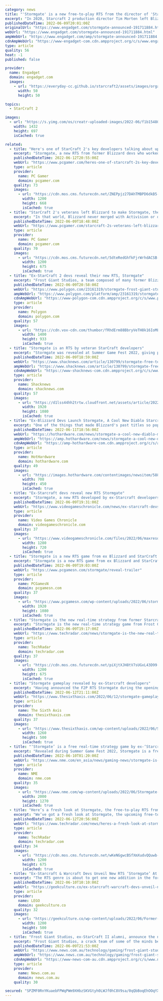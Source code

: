 ```yaml
---
category: news
title: "'Stormgate' is a new free-to-play RTS from the director of 'Starcraft 2'"
excerpt: "In 2020, Starcraft 2 production director Tim Morten left Blizzard to start Frost Giant Studios. At Summer Game Fest, he finally showed off what he and his team have been working on for the past ..."
publishedDateTime: 2022-06-09T20:01:00Z
originalUrl: "https://www.engadget.com/stormgate-announced-191711884.html"
webUrl: "https://www.engadget.com/stormgate-announced-191711884.html"
ampWebUrl: "https://www.engadget.com/amp/stormgate-announced-191711884.html"
cdnAmpWebUrl: "https://www-engadget-com.cdn.ampproject.org/c/s/www.engadget.com/amp/stormgate-announced-191711884.html"
type: article
quality: 56
heat: -1
published: false

provider:
  name: Engadget
  domain: engadget.com
  images:
    - url: "https://everyday-cc.github.io/starcraft2/assets/images/organizations/engadget.com-50x50.jpg"
      width: 50
      height: 50

topics:
  - StarCraft 2

images:
  - url: "https://s.yimg.com/os/creatr-uploaded-images/2022-06/f1b15480-e824-11ec-8fdd-93ce2299adfa"
    width: 1432
    height: 697
    isCached: true

related:
  - title: "Here's one of StarCraft 2's key developers talking about upcoming RTS Stormgate"
    excerpt: "Stormgate, a new RTS from former Blizzard devs who worked on some little old games like Warcraft 3 and StarCraft 2, is one of those games that makes me want to"
    publishedDateTime: 2022-06-12T20:55:00Z
    webUrl: "https://www.pcgamer.com/heres-one-of-starcraft-2s-key-developers-talking-about-upcoming-rts-stormgate/"
    type: article
    provider:
      name: PC Gamer
      domain: pcgamer.com
    quality: 73
    images:
      - url: "https://cdn.mos.cms.futurecdn.net/ZNEPpjz27DAhTMBPD6dkB5-1200-80.jpg"
        width: 1200
        height: 668
        isCached: true
  - title: "StarCraft 2's veterans left Blizzard to make Stormgate, the co-op RTS of their dreams"
    excerpt: "In that world, Blizzard never merged with Activision or discovered just how lucrative Overwatch's loot boxes could be. Bizarro Blizzard decided that StarCraft 2, one of the finest real-time strategy games ever made,"
    publishedDateTime: 2022-06-09T18:48:00Z
    webUrl: "https://www.pcgamer.com/starcraft-2s-veterans-left-blizzard-to-make-stormgate-the-co-op-rts-of-their-dreams/"
    type: article
    provider:
      name: PC Gamer
      domain: pcgamer.com
    quality: 70
    images:
      - url: "https://cdn.mos.cms.futurecdn.net/5dteRedGhfkFjrWrhdACSB-1200-80.jpg"
        width: 1200
        height: 675
        isCached: true
  - title: "Ex-StarCraft 2 devs reveal their new RTS, Stormgate"
    excerpt: "Frost Giant Studios, a team composed of many former Blizzard Entertainment developers who worked on games like StarCraft 2 and Warcraft 3, revealed its debut game on Thursday at Summer Game Fest."
    publishedDateTime: 2022-06-09T20:58:00Z
    webUrl: "https://www.polygon.com/23161319/stormgate-frost-giant-studios-rts"
    ampWebUrl: "https://www.polygon.com/platform/amp/23161319/stormgate-frost-giant-studios-rts"
    cdnAmpWebUrl: "https://www-polygon-com.cdn.ampproject.org/c/s/www.polygon.com/platform/amp/23161319/stormgate-frost-giant-studios-rts"
    type: article
    provider:
      name: Polygon
      domain: polygon.com
    quality: 57
    images:
      - url: "https://cdn.vox-cdn.com/thumbor/fRhdErm88BbryVeTH8k16IoML7U=/0x0:1920x1080/1400x933/filters:focal(807x387:1113x693):no_upscale()/cdn.vox-cdn.com/uploads/chorus_image/image/70960671/ss_f408e92f779d0d86c25fae92a1f8555ad7216121.0.jpeg"
        width: 1400
        height: 933
        isCached: true
  - title: "Stormgate is an RTS by veteran StarCraft developers"
    excerpt: "Stormgate was revealed at Summer Game Fest 2022, giving players a look at a cinematic from the upcoming RTS title by veteran Warcraft and StarCraft developers. The team at Frost Giant Studios are releasing Stormgate as a free-to-play title with an beta coming out in 2023."
    publishedDateTime: 2022-06-09T18:59:00Z
    webUrl: "https://www.shacknews.com/article/130799/stormgate-free-to-play-rts-revealed"
    ampWebUrl: "https://www.shacknews.com/article/130799/stormgate-free-to-play-rts-revealed?amphtml=1"
    cdnAmpWebUrl: "https://www-shacknews-com.cdn.ampproject.org/c/s/www.shacknews.com/article/130799/stormgate-free-to-play-rts-revealed?amphtml=1"
    type: article
    provider:
      name: Shacknews
      domain: shacknews.com
    quality: 57
    images:
      - url: "https://d1lss44hh2trtw.cloudfront.net/assets/article/2022/06/09/stormgate-is-an-rts-by-veteran-starcraft-developers_feature.jpg"
        width: 1920
        height: 1080
        isCached: true
  - title: "Ex-Blizzard Devs Launch Stormgate, A Cool New Diablo Starcraft Hybrid Free-To-Play Game"
    excerpt: "One of the things that made Blizzard's past titles so popular, particularly Warcraft and Starcraft, was the inclusion of a powerful editor that allowed players to create their own scenarios."
    publishedDateTime: 2022-06-11T18:56:00Z
    webUrl: "https://hothardware.com/news/stormgate-a-cool-new-diablo-meets-starcraft-free-to-play-game"
    ampWebUrl: "https://amp.hothardware.com/news/stormgate-a-cool-new-diablo-meets-starcraft-free-to-play-game"
    cdnAmpWebUrl: "https://amp-hothardware-com.cdn.ampproject.org/c/s/amp.hothardware.com/news/stormgate-a-cool-new-diablo-meets-starcraft-free-to-play-game"
    type: article
    provider:
      name: HotHardware
      domain: hothardware.com
    quality: 49
    images:
      - url: "https://images.hothardware.com/contentimages/newsitem/58811/content/small_stormgate-screenshot-1.jpg"
        width: 708
        height: 450
        isCached: true
  - title: "Ex-Starcraft devs reveal new RTS Stormgate"
    excerpt: "Stormgate, a new RTS developed by ex-Starcraft developers has been announced. Frost Giant Studios, which consists of ex-Blizzard employees, revealed the game along with a new trailer. Stormgate will enter beta in 2023,"
    publishedDateTime: 2022-06-09T19:31:00Z
    webUrl: "https://www.videogameschronicle.com/news/ex-starcraft-devs-reveal-new-rts-stormgate/"
    type: article
    provider:
      name: Video Games Chronicle
      domain: videogameschronicle.com
    quality: 37
    images:
      - url: "https://www.videogameschronicle.com/files/2022/06/maxresdefault-2.jpg"
        width: 1280
        height: 720
        isCached: true
  - title: "Stormgate is a new RTS game from ex Blizzard and StarCraft devs"
    excerpt: "Stormgate is a new RTS game from ex Blizzard and StarCraft devs that aims to push the genre into new directions while pleasing long-time fans of the genre"
    publishedDateTime: 2022-06-09T19:03:00Z
    webUrl: "https://www.pcgamesn.com/stormgate/reveal-trailer"
    type: article
    provider:
      name: PCGamesN
      domain: pcgamesn.com
    quality: 37
    images:
      - url: "https://www.pcgamesn.com/wp-content/uploads/2022/06/stormgate-rts.jpg"
        width: 1920
        height: 1080
        isCached: true
  - title: "Stormgate is the new real-time strategy from former Starcraft devs"
    excerpt: "Stormgate is the new real-time strategy game from Frost Giant Studios, made up of former Starcraft 2, Diablo 4 and Warcraft 3 developers. The world premiere was revealed at the Summer Game Fest ..."
    publishedDateTime: 2022-06-09T19:17:00Z
    webUrl: "https://www.techradar.com/news/stormgate-is-the-new-real-time-strategy-from-former-starcraft-devs"
    type: article
    provider:
      name: TechRadar
      domain: techradar.com
    quality: 37
    images:
      - url: "https://cdn.mos.cms.futurecdn.net/piXjtXJH8tV7sUGxL43D99-1200-80.png"
        width: 1200
        height: 675
        isCached: true
  - title: "Stormgate gameplay revealed by ex-Starcraft developers"
    excerpt: "Having announced the F2P RTS Stormgate during the opening Summer Game Fest showcase, the team of ex-Blizzard and Starcraft developers at Frost Giant"
    publishedDateTime: 2022-06-12T21:11:00Z
    webUrl: "https://www.thesixthaxis.com/2022/06/12/stormgate-gameplay-revealed-by-ex-starcraft-developers/"
    type: article
    provider:
      name: The Sixth Axis
      domain: thesixthaxis.com
    quality: 37
    images:
      - url: "https://www.thesixthaxis.com/wp-content/uploads/2022/06/Stormgate-RTS-Hero500.jpg"
        width: 1260
        height: 500
        isCached: true
  - title: "‘Stormgate’ is a free real-time strategy game by ex-‘Starcraft’ developers"
    excerpt: "Revealed during Summer Game Fest 2022, Stormgate is a free-to-play RTS title created by some of the leading developers behind Blizzard Entertainment‘s Starcraft 2. Stormgate is being created in ..."
    publishedDateTime: 2022-06-10T01:20:00Z
    webUrl: "https://www.nme.com/en_asia/news/gaming-news/stormgate-is-a-free-real-time-strategy-game-by-ex-starcraft-developers-3244178"
    type: article
    provider:
      name: NME
      domain: nme.com
    quality: 35
    images:
      - url: "https://www.nme.com/wp-content/uploads/2022/06/Stormgate-art-2000x1270-1.jpg"
        width: 2000
        height: 1270
        isCached: true
  - title: "Here’s a fresh look at Stormgate, the free-to-play RTS from ex-StarCraft devs"
    excerpt: "We’ve got a fresh look at Stormgate, the upcoming free-to-play RTS from a team of ex-StarCraft 2 veterans, as developer Frost Giant has released its first update on the game. Billed as the “next evolution” of the RTS genre,"
    publishedDateTime: 2022-06-12T20:56:00Z
    webUrl: "https://www.techradar.com/news/heres-a-fresh-look-at-stormgate-the-free-to-play-rts-from-ex-starcraft-devs"
    type: article
    provider:
      name: TechRadar
      domain: techradar.com
    quality: 34
    images:
      - url: "https://cdn.mos.cms.futurecdn.net/wKeNGgwcBSfXmXudvQQuwb-1200-80.jpg"
        width: 1200
        height: 675
        isCached: true
  - title: "Ex-Starcraft & Warcraft Devs Unveil New RTS ‘Stormgate’ At Summer Game Fest 2022"
    excerpt: "The RTS genre is about to get one new addition in the form of Frost Giant Studios' Stormgate, which was revealed at Summer Game Fest 2020."
    publishedDateTime: 2022-06-10T10:10:00Z
    webUrl: "https://geekculture.co/ex-starcraft-warcraft-devs-unveil-new-rts-stormgate-at-summer-game-fest-2022/"
    type: article
    provider:
      name: LEGO
      domain: geekculture.co
    quality: 32
    images:
      - url: "https://geekculture.co/wp-content/uploads/2022/06/Former-Starcraft-Warcraft-Devs-Unveil-New-RTS-Stormgate-At-Summer-Game-Fest-2022-1.jpg"
        width: 1200
        height: 500
        isCached: true
  - title: "Frost Giant Studios, ex-StarCraft II alumni, announce the next big RTS with Stormgate"
    excerpt: "Frost Giant Studios, a crack team of some of the minds behind StarCraft II but otherwise unknown studio, have announced what they hope is the next big RTS at Summer Game Fest. Stormgate is a traditional-sounding RTS,"
    publishedDateTime: 2022-06-09T21:53:00Z
    webUrl: "https://www.news.com.au/technology/gaming/frost-giant-studios-exstarcraft-ii-alumni-announce-the-next-big-rts-with-stormgate/news-story/11911032c223cb727da76d3e9679a3e1"
    ampWebUrl: "https://www.news.com.au/technology/gaming/frost-giant-studios-exstarcraft-ii-alumni-announce-the-next-big-rts-with-stormgate/news-story/11911032c223cb727da76d3e9679a3e1?amp"
    cdnAmpWebUrl: "https://www-news-com-au.cdn.ampproject.org/c/s/www.news.com.au/technology/gaming/frost-giant-studios-exstarcraft-ii-alumni-announce-the-next-big-rts-with-stormgate/news-story/11911032c223cb727da76d3e9679a3e1?amp"
    type: article
    provider:
      name: News.com.au
      domain: news.com.au
    quality: 30

secured: "SPZMF0RnYKuaebFPWqPWm9XHbzSKVGtyh0LWJf0hC8V9sa/0qQbBoqEhOOqYXR26Q5DnTFrPdSiQ7V2wxrbptZKGX0JSpNteUFOLwlzuJibhLYQaBXuCfRByOyGYIUh/2e7200IqN2txyKaL6mJs8G59R/SkSwd19Eknrl7F6oCNkZaYNPsXpRVRYQI2Vh7dCQvQUpMNNCk9IPRuJY04oWFb3py2SuiXrfK4jyG5FpodLm84S2aDwFFOdgdzdGe3fUgyeKg8Unm4Dx/9ldscQuHXEUrmbGOSCFvhQRy6uZL7n4vECSdmhB4ZvDLaVT4CILln0U/2NZBGUsVnZ19XNU1OuZboN9Ffv5eEiuYJzJE=;VSkETDM7H4/SL1Ma+PjjPw=="
---
```



